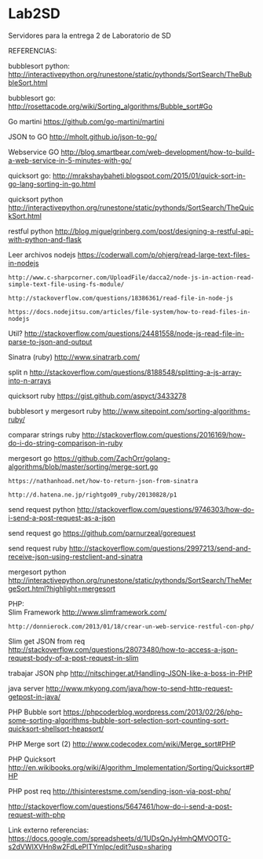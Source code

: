# Lab2SD
Servidores para la entrega 2 de Laboratorio de SD

REFERENCIAS:

bubblesort python: 	 http://interactivepython.org/runestone/static/pythonds/SortSearch/TheBubbleSort.html

bubblesort go:	 http://rosettacode.org/wiki/Sorting_algorithms/Bubble_sort#Go

Go martini	https://github.com/go-martini/martini

JSON to GO	http://mholt.github.io/json-to-go/

Webservice GO	http://blog.smartbear.com/web-development/how-to-build-a-web-service-in-5-minutes-with-go/

quicksort go:	http://mrakshaybaheti.blogspot.com/2015/01/quick-sort-in-go-lang-sorting-in-go.html

quicksort python	http://interactivepython.org/runestone/static/pythonds/SortSearch/TheQuickSort.html

	
restful python	http://blog.miguelgrinberg.com/post/designing-a-restful-api-with-python-and-flask
	
	
Leer archivos nodejs	https://coderwall.com/p/ohjerg/read-large-text-files-in-nodejs

	http://www.c-sharpcorner.com/UploadFile/dacca2/node-js-in-action-read-simple-text-file-using-fs-module/
	
	http://stackoverflow.com/questions/18386361/read-file-in-node-js
	
	https://docs.nodejitsu.com/articles/file-system/how-to-read-files-in-nodejs
	
	
Util?	http://stackoverflow.com/questions/24481558/node-js-read-file-in-parse-to-json-and-output
	
Sinatra (ruby)	http://www.sinatrarb.com/

split n	http://stackoverflow.com/questions/8188548/splitting-a-js-array-into-n-arrays
	
quicksort ruby	https://gist.github.com/aspyct/3433278

bubblesort y mergesort ruby	http://www.sitepoint.com/sorting-algorithms-ruby/

comparar strings ruby	http://stackoverflow.com/questions/2016169/how-do-i-do-string-comparison-in-ruby
	
mergesort go	https://github.com/ZachOrr/golang-algorithms/blob/master/sorting/merge-sort.go

	https://nathanhoad.net/how-to-return-json-from-sinatra
	
	http://d.hatena.ne.jp/rightgo09_ruby/20130828/p1
	
	
send request python	http://stackoverflow.com/questions/9746303/how-do-i-send-a-post-request-as-a-json

send request go	https://github.com/parnurzeal/gorequest

send request ruby	http://stackoverflow.com/questions/2997213/send-and-receive-json-using-restclient-and-sinatra

	
mergesort python	http://interactivepython.org/runestone/static/pythonds/SortSearch/TheMergeSort.html?highlight=mergesort
	
PHP:	
Slim Framework	http://www.slimframework.com/

	http://donnierock.com/2013/01/18/crear-un-web-service-restful-con-php/
	
Slim get JSON from req	http://stackoverflow.com/questions/28073480/how-to-access-a-json-request-body-of-a-post-request-in-slim

trabajar JSON php	http://nitschinger.at/Handling-JSON-like-a-boss-in-PHP
	
java server 	http://www.mkyong.com/java/how-to-send-http-request-getpost-in-java/
	
PHP Bubble sort	https://phpcoderblog.wordpress.com/2013/02/26/php-some-sorting-algorithms-bubble-sort-selection-sort-counting-sort-quicksort-shellsort-heapsort/

PHP Merge sort (2)	http://www.codecodex.com/wiki/Merge_sort#PHP

PHP Quicksort	http://en.wikibooks.org/wiki/Algorithm_Implementation/Sorting/Quicksort#PHP

PHP post req	http://thisinterestsme.com/sending-json-via-post-php/

http://stackoverflow.com/questions/5647461/how-do-i-send-a-post-request-with-php	


Link externo referencias: https://docs.google.com/spreadsheets/d/1UDsQnJyHmhQMVOOTG-s2dVWIXVHn8w2FdLePlTYmIpc/edit?usp=sharing
